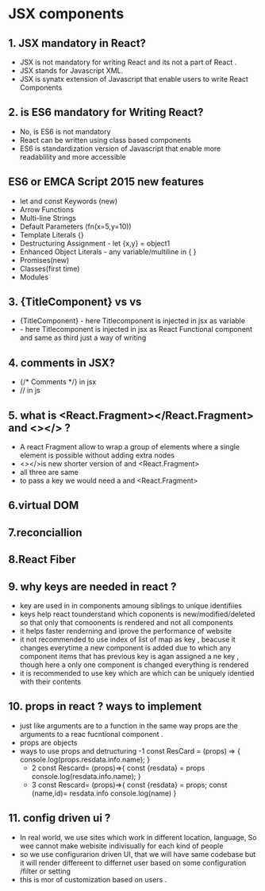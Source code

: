 # JSX components

## 1. JSX mandatory in React?
- JSX is not mandatory for writing React and its not a part of React . 
- JSX stands for Javascript XML.
- JSX is synatx extension of Javascript that enable users to write React Components

## 2. is ES6 mandatory for Writing React?
- No, is ES6 is not mandatory
- React can be written using class based components
- ES6 is standardization version of Javascript that enable more readablility and more accessible

## ES6 or EMCA Script 2015 new features 
- let and const Keywords (new)
- Arrow Functions
- Multi-line Strings
- Default Parameters (fn(x=5,y=10))
- Template Literals {}
- Destructuring Assignment - let {x,y} = object1
- Enhanced Object Literals - any variable/multiline in { }
- Promises(new)
- Classes(first time)
- Modules

## 3. {TitleComponent} vs <TitleComponent /> vs  <Titlecomponent></Titlecomponent> 
-  {TitleComponent} - here Titlecomponent is injected in jsx as variable
-  <TitleComponent /> - here Titlecomponent is injected in jsx as React Functional component and same as third just a way of writing

## 4. comments in JSX?
- {/*   Comments        */} in jsx
- // in js

## 5. what is <React.Fragment></React.Fragment> and <></> ?
-  A react Fragment allow to wrap  a group of elements where a single element is possible  without adding extra nodes
- <></>is new shorter version of <Fragment> and <React.Fragment>
- all three are same 
- to pass a key we would need a <Fragment> and <React.Fragment>


## 6.virtual DOM
## 7.reconciallion
## 8.React Fiber


## 9. why keys are needed in react ?
- key are used in in components amoung siblings to unique identifiies 
- keys help react tounderstand which coponents is new/modified/deleted so that only that comoonents is rendered  and not all components
- it helps faster renderning and iprove the performance of website
- it not recommended to use index of list of map as key , beacuse it changes everytime a new component is added due to which any component items that has previous key is agan assigned a ne key , though here a only one component is changed everything is rendered
- it is recommended to use key which are which can be uniquely identied with their contents   


## 10. props in react ? ways to implement
- just like arguments are to a function  in the same way props are the arguments to a reac fucntional component .
- props are objects
- ways to use props and detructuring 
    -1       const ResCard = (props) => {
            console.log(props.resdata.info.name);
            }
    - 2     const Rescard= (props)=>{
            const {resdata} = props
            console.log(resdata.info.name);
        }
    - 3     const Rescard= (props)=>{
            const {resdata} = props;
            const (name,id)= resdata.info
            console.log(name)
        }

## 11. config driven ui ?
- In real world, we use sites which work in different location, language, So wee cannot make webisite indivisually for each kind of people
- so we use configurarion driven UI, that we will have same codebase but it will render differeent to differnet user based on some configuration /filter or setting
- this is mor of customization based on users .


